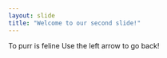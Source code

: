 ```yaml
---
layout: slide
title: "Welcome to our second slide!"
---
```

To purr is feline
Use the left arrow to go back!
